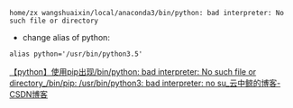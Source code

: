 ```
home/zx wangshuaixin/local/anaconda3/bin/python: bad interpreter: No such file or directory
```

- change alias of python:
```
alias python='/usr/bin/python3.5'
```

[【python】使用pip出现/bin/python: bad interpreter: No such file or directory\_/bin/pip: /usr/bin/python3: bad interpreter: no su\_云中鲸的博客-CSDN博客](https://blog.csdn.net/qq_38486203/article/details/100103434)
